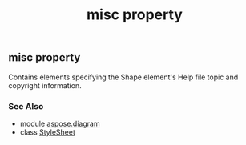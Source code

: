 ﻿---
title: misc property
second_title: Aspose.Diagram for Python via .NET API References
description: 
type: docs
weight: 190
url: /python-net/aspose.diagram/stylesheet/misc/
is_root: false
---

## misc property


Contains elements specifying the Shape element's Help file topic and copyright information.

### See Also
* module [aspose.diagram](../../)
* class [StyleSheet](/diagram/python-net/aspose.diagram/stylesheet)
